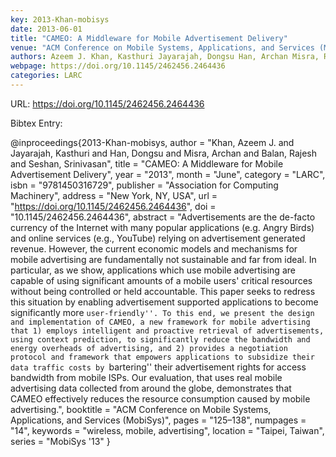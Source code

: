```yaml
---
key: 2013-Khan-mobisys
date: 2013-06-01
title: "CAMEO: A Middleware for Mobile Advertisement Delivery"
venue: "ACM Conference on Mobile Systems, Applications, and Services (MobiSys)"
authors: Azeem J. Khan, Kasthuri Jayarajah, Dongsu Han, Archan Misra, Rajesh Balan and Srinivasan Seshan
webpage: https://doi.org/10.1145/2462456.2464436
categories: LARC
---
```


URL: https://doi.org/10.1145/2462456.2464436

Bibtex Entry:

@inproceedings{2013-Khan-mobisys,
    author = "Khan, Azeem J. and Jayarajah, Kasthuri and Han, Dongsu and Misra, Archan and Balan, Rajesh and Seshan, Srinivasan",
    title = "CAMEO: A Middleware for Mobile Advertisement Delivery",
    year = "2013",
    month = "June",
    category = "LARC",
    isbn = "9781450316729",
    publisher = "Association for Computing Machinery",
    address = "New York, NY, USA",
    url = "https://doi.org/10.1145/2462456.2464436",
    doi = "10.1145/2462456.2464436",
    abstract = "Advertisements are the de-facto currency of the Internet with many popular applications (e.g. Angry Birds) and online services (e.g., YouTube) relying on advertisement generated revenue. However, the current economic models and mechanisms for mobile advertising are fundamentally not sustainable and far from ideal. In particular, as we show, applications which use mobile advertising are capable of using significant amounts of a mobile users' critical resources without being controlled or held accountable. This paper seeks to redress this situation by enabling advertisement supported applications to become significantly more ``user-friendly''. To this end, we present the design and implementation of CAMEO, a new framework for mobile advertising that 1) employs intelligent and proactive retrieval of advertisements, using context prediction, to significantly reduce the bandwidth and energy overheads of advertising, and 2) provides a negotiation protocol and framework that empowers applications to subsidize their data traffic costs by ``bartering'' their advertisement rights for access bandwidth from mobile ISPs. Our evaluation, that uses real mobile advertising data collected from around the globe, demonstrates that CAMEO effectively reduces the resource consumption caused by mobile advertising.",
    booktitle = "ACM Conference on Mobile Systems, Applications, and Services (MobiSys)",
    pages = "125–138",
    numpages = "14",
    keywords = "wireless, mobile, advertising",
    location = "Taipei, Taiwan",
    series = "MobiSys '13"
}

